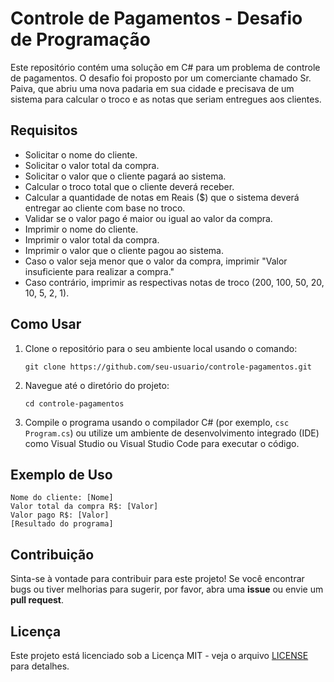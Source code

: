 # Controle de Pagamentos - Desafio de Programação

Este repositório contém uma solução em C# para um problema de controle de pagamentos. O desafio foi proposto por um comerciante chamado Sr. Paiva, que abriu uma nova padaria em sua cidade e precisava de um sistema para calcular o troco e as notas que seriam entregues aos clientes.

## Requisitos

- Solicitar o nome do cliente.
- Solicitar o valor total da compra.
- Solicitar o valor que o cliente pagará ao sistema.
- Calcular o troco total que o cliente deverá receber.
- Calcular a quantidade de notas em Reais ($) que o sistema deverá entregar ao cliente com base no troco.
- Validar se o valor pago é maior ou igual ao valor da compra.
- Imprimir o nome do cliente.
- Imprimir o valor total da compra.
- Imprimir o valor que o cliente pagou ao sistema.
- Caso o valor seja menor que o valor da compra, imprimir "Valor insuficiente para realizar a compra."
- Caso contrário, imprimir as respectivas notas de troco (200, 100, 50, 20, 10, 5, 2, 1).

## Como Usar

1. Clone o repositório para o seu ambiente local usando o comando:
   ```
   git clone https://github.com/seu-usuario/controle-pagamentos.git
   ```
2. Navegue até o diretório do projeto:
   ```
   cd controle-pagamentos
   ```
3. Compile o programa usando o compilador C# (por exemplo, `csc Program.cs`) ou utilize um ambiente de desenvolvimento integrado (IDE) como Visual Studio ou Visual Studio Code para executar o código.

## Exemplo de Uso

```
Nome do cliente: [Nome]
Valor total da compra R$: [Valor]
Valor pago R$: [Valor]
[Resultado do programa]
```

## Contribuição

Sinta-se à vontade para contribuir para este projeto! Se você encontrar bugs ou tiver melhorias para sugerir, por favor, abra uma **issue** ou envie um **pull request**.

## Licença

Este projeto está licenciado sob a Licença MIT - veja o arquivo [LICENSE](LICENSE) para detalhes.
